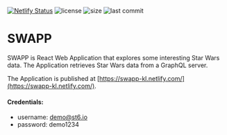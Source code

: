 [![Netlify Status](https://api.netlify.com/api/v1/badges/8a3a5002-7407-47a1-ad48-6fa49366b62d/deploy-status)](https://app.netlify.com/sites/swapp-kl/deploys) ![license](https://img.shields.io/github/license/kostadinlambov/SWAPP.svg) ![size](https://img.shields.io/github/repo-size/kostadinlambov/SWAPP.svg) ![last commit](https://img.shields.io/github/last-commit/kostadinlambov/SWAPP.svg)

# SWAPP 
SWAPP is React Web Application that explores some interesting Star Wars data. The Application retrieves Star Wars data from a GraphQL server.

The Application is published at [https://swapp-kl.netlify.com/](https://swapp-kl.netlify.com/). 

#### Credentials:
- username: demo@st6.io
- password: demo1234
